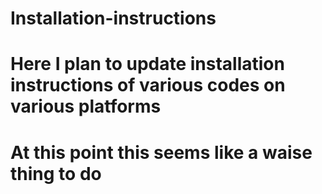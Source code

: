 # Installation-instructions
# Here I plan to update installation instructions of various codes on various platforms 
# At this point this seems like a waise thing to do
